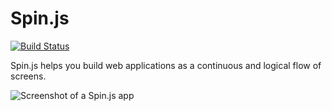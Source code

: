 Spin.js
=======

[![Build Status](https://travis-ci.org/customcommander/Spin2.js.svg?branch=master)](https://travis-ci.org/customcommander/Spin2.js)

Spin.js helps you build web applications as a continuous and logical flow of screens.

![Screenshot of a Spin.js app](https://raw.github.com/customcommander/Spin2.js/master/Screenshot.png)
